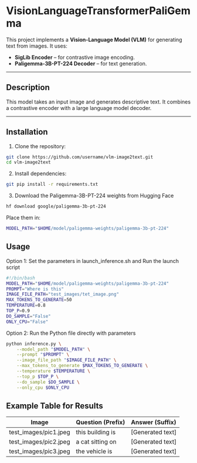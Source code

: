 # VisionLanguageTransformerPaliGemma

This project implements a **Vision-Language Model (VLM)** for generating text from images. It uses:

- **SigLib Encoder** – for contrastive image encoding.
- **Paligemma-3B-PT-224 Decoder** – for text generation.

---

## Description

This model takes an input image and generates descriptive text. It combines a contrastive encoder with a large language model decoder.  

---

## Installation

1. Clone the repository:

```bash
git clone https://github.com/username/vlm-image2text.git
cd vlm-image2text
```
2. Install dependencies:

```bash
git pip install -r requirements.txt
```

3. Download the Paligemma-3B-PT-224 weights from Hugging Face 

```bash
hf download google/paligemma-3b-pt-224
```

Place them in:

```bash
MODEL_PATH="$HOME/model/paligemma-weights/paligemma-3b-pt-224"
```

## Usage

Option 1: Set the parameters in launch_inference.sh and Run the launch script

```bash 
#!/bin/bash
MODEL_PATH="$HOME/model/paligemma-weights/paligemma-3b-pt-224"
PROMPT="Where is this"
IMAGE_FILE_PATH="test_images/tet_image.png"
MAX_TOKENS_TO_GENERATE=50
TEMPERATURE=0.8
TOP_P=0.9
DO_SAMPLE="False"
ONLY_CPU="False"
```
Option 2: Run the Python file directly with parameters
```bash
python inference.py \
    --model_path "$MODEL_PATH" \
    --prompt "$PROMPT" \
    --image_file_path "$IMAGE_FILE_PATH" \
    --max_tokens_to_generate $MAX_TOKENS_TO_GENERATE \
    --temperature $TEMPERATURE \
    --top_p $TOP_P \
    --do_sample $DO_SAMPLE \
    --only_cpu $ONLY_CPU
```

## Example Table for Results

| Image | Question (Prefix) | Answer (Suffix) |
|-------|-----------------|----------------|
| test_images/pic1.jpeg | this building is | [Generated text] |
| test_images/pic2.jpeg | a cat sitting on | [Generated text] |
| test_images/pic3.jpeg | the vehicle is | [Generated text] |

